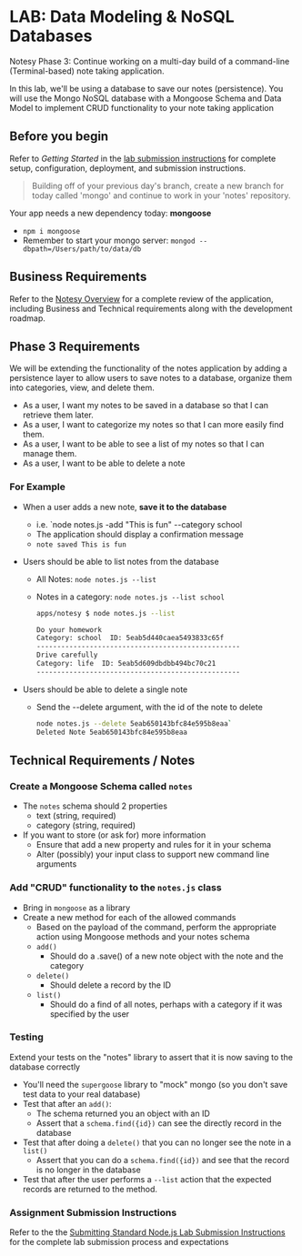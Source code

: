 # LAB: Data Modeling & NoSQL Databases

Notesy Phase 3: Continue working on a multi-day build of a command-line (Terminal-based) note taking application.

In this lab, we'll be using a database to save our notes (persistence). You will use the Mongo NoSQL database with a Mongoose Schema and Data Model to implement CRUD functionality to your note taking application

## Before you begin

Refer to *Getting Started*  in the [lab submission instructions](../../reference/submission-instructions/labs/README.md) for complete setup, configuration, deployment, and submission instructions.

> Building off of your previous day's branch, create a new branch for today called 'mongo' and continue to work in your 'notes' repository.

Your app needs a new dependency today: **mongoose**

- `npm i mongoose`
- Remember to start your mongo server: `mongod --dbpath=/Users/path/to/data/db`

## Business Requirements

Refer to the [Notesy Overview](../../apps-and-libraries/notesy/README.md) for a complete review of the application, including Business and Technical requirements along with the development roadmap.

## Phase 3 Requirements

We will be extending the functionality of the notes application by adding a persistence layer to allow users to save notes to a database, organize them into categories, view, and delete them.

- As a user, I want my notes to be saved in a database so that I can retrieve them later.
- As a user, I want to categorize my notes so that I can more easily find them.
- As a user, I want to be able to see a list of my notes so that I can manage them.
- As a user, I want to be able to delete a note

### For Example

- When a user adds a new note, **save it to the database**
  - i.e. `node notes.js -add "This is fun" --category school
  - The application should display a confirmation message
  - `note saved This is fun`

- Users should be able to list notes from the database
  - All Notes: `node notes.js --list`
  - Notes in a category: `node notes.js --list school`

    ```bash
    apps/notesy $ node notes.js --list

    Do your homework
    Category: school  ID: 5eab5d440caea5493833c65f
    --------------------------------------------------
    Drive carefully
    Category: life  ID: 5eab5d609dbdbb494bc70c21
    --------------------------------------------------
    ```

- Users should be able to delete a single note
  - Send the --delete argument, with the id of the note to delete

    ```bash
    node notes.js --delete 5eab650143bfc84e595b8eaa`
    Deleted Note 5eab650143bfc84e595b8eaa
    ```

## Technical Requirements / Notes

### Create a Mongoose Schema called `notes`

- The `notes` schema should 2 properties
  - text (string, required)
  - category (string, required)
- If you want to store (or ask for) more information
  - Ensure that add a new property and rules for it in your schema
  - Alter (possibly) your input class to support new command line arguments

### Add "CRUD" functionality to the `notes.js` class

- Bring in `mongoose` as a library
- Create a new method for each of the allowed commands
  - Based on the payload of the command, perform the appropriate action using Mongoose methods and your notes schema
  - `add()`
    - Should do a .save() of a new note object with the note and the category
  - `delete()`
    - Should delete a record by the ID
  - `list()`
    - Should do a find of all notes, perhaps with a category if it was specified by the user

### Testing

Extend your tests on the "notes" library to assert that it is now saving to the database correctly

- You'll need the `supergoose` library to "mock" mongo (so you don't save test data to your real database)
- Test that after an `add()`:
  - The schema returned you an object with an ID
  - Assert that a `schema.find({id})` can see the directly record in the database
- Test that after doing a `delete()` that you can no longer see the note in a `list()`
  - Assert that you can do a `schema.find({id})` and see that the record is no longer in the database
- Test that after the user performs a `--list` action that the expected records are returned to the method.

### Assignment Submission Instructions

Refer to the the [Submitting Standard Node.js Lab Submission Instructions](../../reference/submission-instructions/labs/node-apps.md) for the complete lab submission process and expectations
